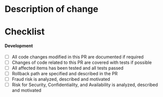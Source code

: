 # Description of change

<!-- Clear description of changes. Document all confusing things in this PR. This should be available for further review. -->


<!--
# Rollback description
Clear rollback path description. This part of the PR must contain clear steps to roll back changes introduced in the PR or information on why rollback is not considered. Rollback instructions cannot be omitted without motivation. 
-->

<!--
# Risk analysis
General risk analysis against our policies. The risk is analyzed in the following areas:
- Fraud
- Security
- Confidentiality
- Availability
Risk must be analyzed for:
- Customers
- Vendors
- Employees
- 3-rd party software or APIs
## Security, Confidentiality, and Availability
Analysis of the potential security, confidentiality, and availability risk and issues introduced in the PR.
## Fraud
Analysis of the potential fraud risk against changes introduced in the PR.
-->


# Checklist

#### Development

- [ ] All code changes modified in this PR are documented if required
- [ ] Changes of code related to this PR are covered with tests if possible
- [ ] All affected items has been tested and all tests passed
- [ ] Rollback path are specified and described in the PR
- [ ] Fraud risk is analyzed, described and motivated
- [ ] Risk for Security, Confidentiality, and Availability is analyzed, described and motivated
